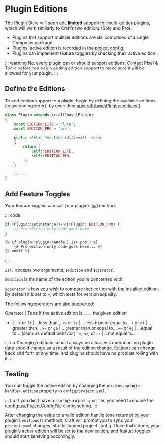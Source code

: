 # Plugin Editions

The Plugin Store will soon add **limited** support for multi-edition plugins, which will work similarly to Craft’s two editions (Solo and Pro).

- Plugins that support mulitple editions are still comprised of a single Composer package.
- Plugins’ active edition is recorded in the [project config](../project-config.md).
- Plugins can implement feature toggles by checking their active edition.

::: warning
Not every plugin can or should support editions. [Contact](https://craftcms.com/contact) Pixel & Tonic before you begin adding edition support to make sure it will be allowed for your plugin.
:::

## Define the Editions

To add edition support to a plugin, begin by defining the available editions (in ascending order), by overriding <api:craft\base\Plugin::editions()>.

```php
class Plugin extends \craft\base\Plugin;
{
    const EDITION_LITE = 'lite';
    const EDITION_PRO = 'pro';

    public static function editions(): array
    {
        return [
            self::EDITION_LITE,
            self::EDITION_PRO,
        ];
    }

    // ...
}
```

## Add Feature Toggles

Your feature toggles can call your plugin’s [is()](api:craft\base\Plugin::is()) method.

::: code

```php
if (Plugin::getInstance()->is(Plugin::EDITION_PRO) {
    // Pro edition-only code goes here...
}
```

```twig
{% if plugin('plugin-handle').is('pro') %}
    {# Pro edition-only code goes here... #}
{% endif %}
```

:::

`is()` accepts two arguments, `$edition` and `$operator`.

`$edition` is the name of the edition you’re concerned with.

`$operator` is how you wish to compare that edition with the installed edition. By default it is set to `=`, which tests for version equality.

The following operators are also supported:

Operator | Tests if the active edition is ____ the given edition
- | -
`<` or `lt` | …less than…
`<=` or `le` | …less than or equal to…
`>` or `gt` | …greater than…
`>=` or `ge` | …greater than or equal to…
`==` or `eq` | …equal to… (same as default behavior)
`!=`, `<>`, or `ne` | …not equal to…

::: tip
Changing editions should always be a lossless operation; no plugin data should change as a result of the edition change. Editions can change back and forth at any time, and plugins should have no problem rolling with it.
:::

## Testing

You can toggle the active edition by changing the `plugins.<plugin-handle>.edition` property in `config/project.yaml`.

::: tip
If you don’t have a `config/project.yaml` file, you need to enable the <config:useProjectConfigFile> config setting.
:::

After changing the value to a valid edition handle (one returned by your plugin’s `editions()` method), Craft will prompt you to sync your `project.yaml` changes into the loaded project config. Once that’s done, your plugin’s active edition will be set to the new edition, and feature toggles should start behaving accordingly. 
